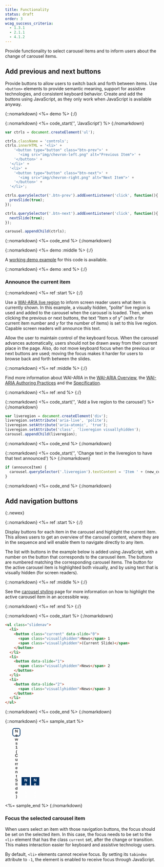 ```yaml
---
title: Functionality
status: draft
order: 3
wcag_success_criteria:
  - 1.3.1
  - 2.1.1
  - 4.1.2
---
```


Provide functionality to select carousel items and to inform users about the change of carousel items.

## Add previous and next buttons

Provide buttons to allow users to switch back and forth between items. Use `<button>` elements to provide semantic meaning, support for assistive technologies, and consistent keyboard behavior. Create and add the buttons using JavaScript, as they only work when JavaScript is available anyway.

{::nomarkdown}
<%= demo %>
{:/}

{::nomarkdown}
<%= code_start('', 'JavaScript') %>
{:/nomarkdown}

~~~js
var ctrls = document.createElement('ul');

ctrls.className = 'controls';
ctrls.innerHTML = '<li>' +
    '<button type="button" class="btn-prev">' +
      '<img src="img/chevron-left.png" alt="Previous Item">' +
    '</button>' +
  '</li>' +
  '<li>' +
    '<button type="button" class="btn-next">' +
      '<img src="img/chevron-right.png" alt="Next Item">' +
    '</button>' +
  '</li>';

ctrls.querySelector('.btn-prev').addEventListener('click', function(){
  prevSlide(true);
});

ctrls.querySelector('.btn-next').addEventListener('click', function(){
  nextSlide(true);
});

carousel.appendChild(ctrls);
~~~

{::nomarkdown}
<%= code_end %>
{:/nomarkdown}

{::nomarkdown}
<%= demo :middle %>
{:/}

A [working demo example](working-example.html) for this code is available.

{::nomarkdown}
<%= demo :end %>
{:/}

### Announce the current item

{::nomarkdown}
<%= ref :start %>
{:/}

Use a [WAI-ARIA live region](https://www.w3.org/TR/wai-aria-1.1/#live_region_roles) to inform screen reader users what item is currently shown. In this example, a visually hidden, “polite” live region is used and added to the carousel when the carousel is loaded. Then, when clicking the previous or next buttons, the text “Item x of y” (with <var>x</var> for current item number and <var>y</var> for the number of items) is set to this live region. Capable screen readers will announce this text.

Allow the user to maintain control of the keyboard focus. When the carousel advances automatically, users should not be drawn away from their current place in the page. Also, do not move keyboard focus when the previous or next buttons are used; moving the focus makes it harder for users to browse back and forth between the slides.

{::nomarkdown}
<%= ref :middle %>
{:/}

Find more information about WAI-ARIA in the [WAI-ARIA Overview](https://www.w3.org/WAI/intro/aria), the [WAI-ARIA Authoring Practices](https://www.w3.org/TR/wai-aria-practices-1.1/) and the [Specification](https://www.w3.org/TR/wai-aria-1.1/).

{::nomarkdown}
<%= ref :end %>
{:/}

{::nomarkdown}
<%= code_start('', 'Add a live region to the carousel') %>
{:/nomarkdown}

~~~js
var liveregion = document.createElement('div');
liveregion.setAttribute('aria-live', 'polite');
liveregion.setAttribute('aria-atomic', 'true');
liveregion.setAttribute('class', 'liveregion visuallyhidden');
carousel.appendChild(liveregion);
~~~

{::nomarkdown}
<%= code_end %>
{:/nomarkdown}

{::nomarkdown}
<%= code_start('', 'Change text in the liveregion to have that text announced') %>
{:/nomarkdown}

~~~js
if (announceItem) {
  carousel.querySelector('.liveregion').textContent = 'Item ' + (new_current + 1) + ' of ' + slides.length;
}
~~~

{::nomarkdown}
<%= code_end %>
{:/nomarkdown}

## Add navigation buttons
{:.newex}

{::nomarkdown}
<%= ref :start %>
{:/}

Display buttons for each item in the carousel and highlight the current item. This allows users to get an overview of the carousel content, where they are in the sequence and will enable them to navigate directly to any item.

The list with buttons in the example below is added using JavaScript, with a number on the button that corresponds to the carousel item. The buttons are numbered matching the corresponding carousel items. The button for the active carousel item is highlighted both visually, and by using text that is visually hidden (for screen readers).

{::nomarkdown}
<%= ref :middle %>
{:/}

See the [carousel styling](styling.html) page for more information on how to highlight the active carousel item in an accessible way.

{::nomarkdown}
<%= ref :end %>
{:/}

{::nomarkdown}
<%= code_start %>
{:/nomarkdown}

~~~html
<ul class="slidenav">
  <li>
    <button class="current" data-slide="0">
      <span class="visuallyhidden">News</span> 1
      <span class="visuallyhidden">(Current Slide)</span>
    </button>
  </li>
  <li>
    <button data-slide="1">
      <span class="visuallyhidden">News</span> 2
    </button>
  </li>
  <li>
    <button data-slide="2">
      <span class="visuallyhidden">News</span> 3
    </button>
  </li>
</ul>
~~~
{::nomarkdown}
<%= code_end %>
{:/nomarkdown}

{::nomarkdown}
<%= sample_start %>

<style>
.slidenav li {
  display: inline-block;
}
.slidenav button {
  border: 2px solid #036;
  background-color: #036;
  line-height: 1em;
  height: 2em;
  width: 2em;
  font-weight: bold;
  color: #fff;
}

.slidenav button.current {
  border-radius: .5em;
  background-color: #fff;
  color: #333;
}

.slidenav button:hover,
.slidenav button:focus {
  border: 2px dashed #fff;
}

.slidenav button.current:hover,
.slidenav button.current:focus {
  border: 2px dashed #036;
}
</style>

<ul class="slidenav as-sample">
  <li>
    <button class="current" data-slide="0" type="button">
      <span class="visuallyhidden">News</span> 1
      <span class="visuallyhidden">(Current Slide)</span>
    </button>
  </li>
  <li>
    <button data-slide="1" type="button">
      <span class="visuallyhidden">News</span> 2
    </button>
  </li>
  <li>
    <button data-slide="2" type="button">
      <span class="visuallyhidden">News</span> 3
    </button>
  </li>
</ul>

<style>
  .slidenav.as-sample {
    position: static;
  }
</style>

<%= sample_end %>
{:/nomarkdown}

### Focus the selected carousel item

When users select an item with those navigation buttons, the focus should be set on the selected item. In this case, the focus needs to be set to the `<li>` element that has the class `current` set, after the change or transition. This makes interaction easier for keyboard and assistive technology users.

By default, `<li>` elements cannot receive focus. By setting its `tabindex` attribute to `-1`, the element is enabled to receive focus through JavaScript.
